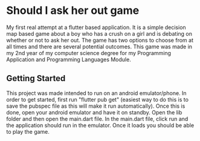 # Should I ask her out game

My first real attempt at a flutter based application. It is a simple decision map based game about a boy who has a crush on a girl and is debating on whether or not to ask her out. The game has two options to choose from at all times and there are several potential outcomes. This game was made in my 2nd year of my computer science degree for my Programming Application and Programming Languages Module.

## Getting Started

This project was made intended to run on an android emulator/phone. In order to get started, first run "flutter pub get" (easiest way to do this is to save the pubspec file as this will make it run automatically). Once this is done, open your android emulator and have it on standby. Open the lib folder and then open the main.dart file. In the main.dart file, click run and the application should run in the emulator. Once it loads you should be able to play the game.
